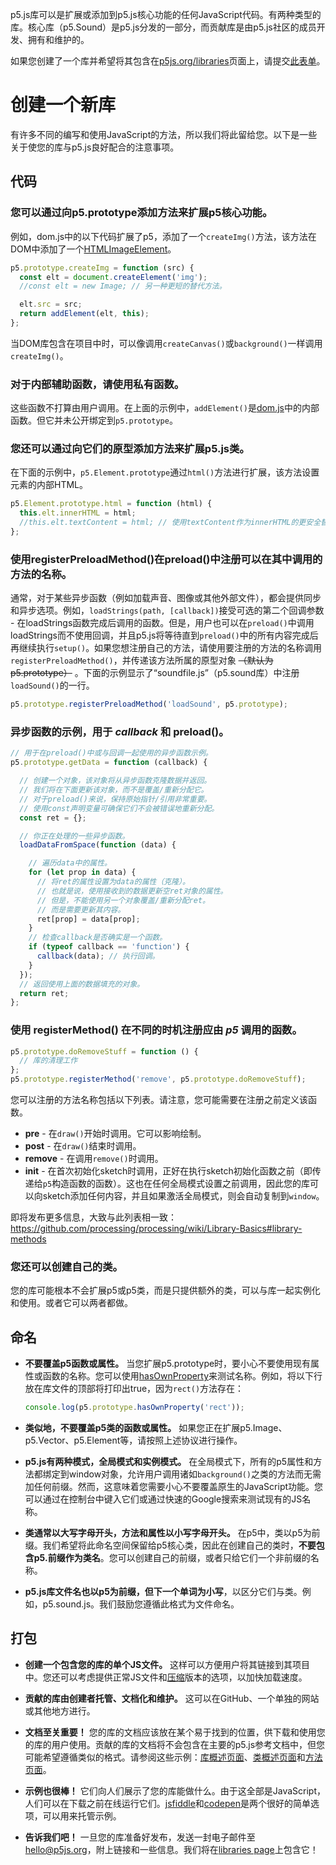 p5.js库可以是扩展或添加到p5.js核心功能的任何JavaScript代码。有两种类型的库。核心库（p5.Sound）是p5.js分发的一部分，而贡献库是由p5.js社区的成员开发、拥有和维护的。

如果您创建了一个库并希望将其包含在[p5js.org/libraries](https://p5js.org/libraries)页面上，请提交[此表单](https://docs.google.com/forms/d/e/1FAIpQLSdWWb95cfvosaIFI7msA7XC5zOEVsNruaA5klN1jH95ESJVcw/viewform)。

# 创建一个新库

有许多不同的编写和使用JavaScript的方法，所以我们将此留给您。以下是一些关于使您的库与p5.js良好配合的注意事项。

## 代码

### 您可以通过向p5.prototype添加方法来扩展p5核心功能。
例如，dom.js中的以下代码扩展了p5，添加了一个`createImg()`方法，该方法在DOM中添加了一个[HTMLImageElement](https://developer.mozilla.org/en-US/docs/Web/API/HTMLImageElement)。

  ```js
  p5.prototype.createImg = function (src) {
    const elt = document.createElement('img');
    //const elt = new Image; // 另一种更短的替代方法。

    elt.src = src;
    return addElement(elt, this);
  };
  ```
  当DOM库包含在项目中时，可以像调用`createCanvas()`或`background()`一样调用`createImg()`。

### 对于内部辅助函数，请使用私有函数。
这些函数不打算由用户调用。在上面的示例中，`addElement()`是[dom.js](https://github.com/processing/p5.js/blob/main/src/dom/dom.js)中的内部函数。但它并未公开绑定到`p5.prototype`。

### 您还可以通过向它们的原型添加方法来扩展p5.js类。
在下面的示例中，`p5.Element.prototype`通过`html()`方法进行扩展，该方法设置元素的内部HTML。
  ```js
  p5.Element.prototype.html = function (html) {
    this.elt.innerHTML = html;
    //this.elt.textContent = html; // 使用textContent作为innerHTML的更安全替代方法。
  };
  ```
  
### 使用registerPreloadMethod()在preload()中注册可以在其中调用的方法的名称。

通常，对于某些异步函数（例如加载声音、图像或其他外部文件），都会提供同步和异步选项。例如，`loadStrings(path, [callback])`接受可选的第二个回调参数 - 在loadStrings函数完成后调用的函数。但是，用户也可以在`preload()`中调用loadStrings而不使用回调，并且p5.js将等待直到`preload()`中的所有内容完成后再继续执行`setup()`。如果您想注册自己的方法，请使用要注册的方法的名称调用`registerPreloadMethod()`，并传递该方法所属的原型对象 ~~（默认为p5.prototype）~~ 。下面的示例显示了“soundfile.js”（p5.sound库）中注册`loadSound()`的一行。

  ```js
  p5.prototype.registerPreloadMethod('loadSound', p5.prototype);
  ```

### 异步函数的示例，用于 _callback_ 和 **preload()**。
```js
// 用于在preload()中或与回调一起使用的异步函数示例。
p5.prototype.getData = function (callback) {

  // 创建一个对象，该对象将从异步函数克隆数据并返回。
  // 我们将在下面更新该对象，而不是覆盖/重新分配它。
  // 对于preload()来说，保持原始指针/引用非常重要。
  // 使用const声明变量可确保它们不会被错误地重新分配。
  const ret = {};

  // 你正在处理的一些异步函数。
  loadDataFromSpace(function (data) {

    // 遍历data中的属性。
    for (let prop in data) {
      // 将ret的属性设置为data的属性（克隆）。
      // 也就是说，使用接收到的数据更新空ret对象的属性。
      // 但是，不能使用另一个对象覆盖/重新分配ret。
      // 而是需要更新其内容。
      ret[prop] = data[prop];
    }
    // 检查callback是否确实是一个函数。
    if (typeof callback == 'function') {
      callback(data); // 执行回调。
    }
  });
  // 返回使用上面的数据填充的对象。
  return ret;
};
```
  
### 使用 **registerMethod()** 在不同的时机注册应由 _p5_ 调用的函数。

  ```js
  p5.prototype.doRemoveStuff = function () { 
    // 库的清理工作
  };
  p5.prototype.registerMethod('remove', p5.prototype.doRemoveStuff);
  ```
  
您可以注册的方法名称包括以下列表。请注意，您可能需要在注册之前定义该函数。

  * **pre** - 在`draw()`开始时调用。它可以影响绘制。
  * **post** - 在`draw()`结束时调用。
  * **remove** - 在调用`remove()`时调用。
  * **init** - 在首次初始化sketch时调用，正好在执行sketch初始化函数之前（即传递给`p5`构造函数的函数）。这也在任何全局模式设置之前调用，因此您的库可以向sketch添加任何内容，并且如果激活全局模式，则会自动复制到`window`。

即将发布更多信息，大致与此列表相一致：
https://github.com/processing/processing/wiki/Library-Basics#library-methods


### 您还可以创建自己的类。
您的库可能根本不会扩展p5或p5类，而是只提供额外的类，可以与库一起实例化和使用。或者它可以两者都做。

## 命名
* **不要覆盖p5函数或属性。** 当您扩展p5.prototype时，要小心不要使用现有属性或函数的名称。您可以使用[hasOwnProperty](https://developer.mozilla.org/en-US/docs/Web/JavaScript/Reference/Global_Objects/Object/hasOwnProperty)来测试名称。例如，将以下行放在库文件的顶部将打印出true，因为`rect()`方法存在：

  ```js
  console.log(p5.prototype.hasOwnProperty('rect'));
  ```

* **类似地，不要覆盖p5类的函数或属性。** 如果您正在扩展p5.Image、p5.Vector、p5.Element等，请按照上述协议进行操作。

* **p5.js有两种模式，全局模式和实例模式。** 在全局模式下，所有的p5属性和方法都绑定到window对象，允许用户调用诸如`background()`之类的方法而无需加任何前缀。然而，这意味着您需要小心不要覆盖原生的JavaScript功能。您可以通过在控制台中键入它们或通过快速的Google搜索来测试现有的JS名称。

* **类通常以大写字母开头，方法和属性以小写字母开头。** 在p5中，类以p5为前缀。我们希望将此命名空间保留给p5核心类，因此在创建自己的类时，**不要包含p5.前缀作为类名**。您可以创建自己的前缀，或者只给它们一个非前缀的名称。

* **p5.js库文件名也以p5为前缀，但下一个单词为小写**，以区分它们与类。例如，p5.sound.js。我们鼓励您遵循此格式为文件命名。


## 打包
* **创建一个包含您的库的单个JS文件。** 这样可以方便用户将其链接到其项目中。您还可以考虑提供正常JS文件和[压缩](http://jscompress.com/)版本的选项，以加快加载速度。

* **贡献的库由创建者托管、文档化和维护。** 这可以在GitHub、一个单独的网站或其他地方进行。

* **文档至关重要！** 您的库的文档应该放在某个易于找到的位置，供下载和使用您的库的用户使用。贡献的库的文档将不会包含在主要的p5.js参考文档中，但您可能希望遵循类似的格式。请参阅这些示例：[库概述页面](http://p5js.org/reference/libraries/p5.sound)、[类概述页面](http://p5js.org/reference/p5.Vector)和[方法页面](http://p5js.org/reference/p5/arc)。

* **示例也很棒！** 它们向人们展示了您的库能做什么。由于这全部是JavaScript，人们可以在下载之前在线运行它们。[jsfiddle](http://jsfiddle.net/)和[codepen](http://codepen.io)是两个很好的简单选项，可以用来托管示例。

* **告诉我们吧！** 一旦您的库准备好发布，发送一封电子邮件至[hello@p5js.org](mailto:hello@p5js.org)，附上链接和一些信息。我们将在[libraries page](http://p5js.org/libraries/)上包含它！
